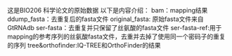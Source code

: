 这是BIO206 科学论文的原始数据
以下是内容介绍：
bam：mapping结果
ddump_fasta：去重复后的fasta文件
original_fasta: 原始fasta文件来自GtRNAdb
ser-fasta：去重复并只保留了丝氨酸的fasta文件
ser-fasta-ref:用于mapping的参考序列的丝氨酸fasta文件，去重并去掉了使用同一个密码子的重复的序列
tree&orthofinder:IQ-TREE和OrthoFinder的结果
